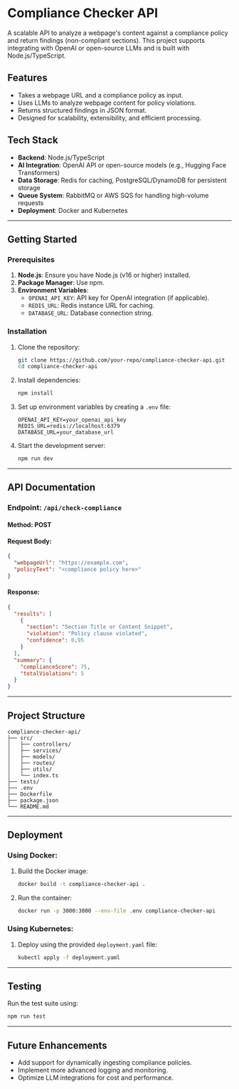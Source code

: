 # Compliance Checker API

A scalable API to analyze a webpage's content against a compliance policy and return findings (non-compliant sections). This project supports integrating with OpenAI or open-source LLMs and is built with Node.js/TypeScript.

## Features

- Takes a webpage URL and a compliance policy as input.
- Uses LLMs to analyze webpage content for policy violations.
- Returns structured findings in JSON format.
- Designed for scalability, extensibility, and efficient processing.

## Tech Stack

- **Backend**: Node.js/TypeScript
- **AI Integration**: OpenAI API or open-source models (e.g., Hugging Face Transformers)
- **Data Storage**: Redis for caching, PostgreSQL/DynamoDB for persistent storage
- **Queue System**: RabbitMQ or AWS SQS for handling high-volume requests
- **Deployment**: Docker and Kubernetes

---

## Getting Started

### Prerequisites

1. **Node.js**: Ensure you have Node.js (v16 or higher) installed.
2. **Package Manager**: Use npm.
3. **Environment Variables**:
   - `OPENAI_API_KEY`: API key for OpenAI integration (if applicable).
   - `REDIS_URL`: Redis instance URL for caching.
   - `DATABASE_URL`: Database connection string.

### Installation

1. Clone the repository:
   ```bash
   git clone https://github.com/your-repo/compliance-checker-api.git
   cd compliance-checker-api
   ```

2. Install dependencies:
   ```bash
   npm install
   ```

3. Set up environment variables by creating a `.env` file:
   ```env
   OPENAI_API_KEY=your_openai_api_key
   REDIS_URL=redis://localhost:6379
   DATABASE_URL=your_database_url
   ```

4. Start the development server:
   ```bash
   npm run dev
   ```

---

## API Documentation

### **Endpoint**: `/api/check-compliance`

#### Method: **POST**

#### Request Body:
```json
{
  "webpageUrl": "https://example.com",
  "policyText": "<compliance policy here>"
}
```

#### Response:
```json
{
  "results": [
    {
      "section": "Section Title or Content Snippet",
      "violation": "Policy clause violated",
      "confidence": 0.95
    }
  ],
  "summary": {
    "complianceScore": 75,
    "totalViolations": 5
  }
}
```

---

## Project Structure

```
compliance-checker-api/
├── src/
│   ├── controllers/
│   ├── services/
│   ├── models/
│   ├── routes/
│   ├── utils/
│   └── index.ts
├── tests/
├── .env
├── Dockerfile
├── package.json
└── README.md
```

---

## Deployment

### Using Docker:

1. Build the Docker image:
   ```bash
   docker build -t compliance-checker-api .
   ```

2. Run the container:
   ```bash
   docker run -p 3000:3000 --env-file .env compliance-checker-api
   ```

### Using Kubernetes:

1. Deploy using the provided `deployment.yaml` file:
   ```bash
   kubectl apply -f deployment.yaml
   ```

---

## Testing

Run the test suite using:
```bash
npm run test
```

---

## Future Enhancements

- Add support for dynamically ingesting compliance policies.
- Implement more advanced logging and monitoring.
- Optimize LLM integrations for cost and performance.
